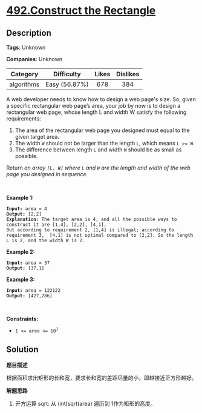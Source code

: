 # [492.Construct the Rectangle](https://leetcode.com/problems/construct-the-rectangle/description/)

## Description

**Tags**: Unknown

**Companies**: Unknown

| Category | Difficulty | Likes | Dislikes |
| :------: | :--------: | :---: | :------: |
| algorithms | Easy (56.87%) | 678 | 384 |

<p>A web developer needs to know how to design a web page&#39;s size. So, given a specific rectangular web page&rsquo;s area, your job by now is to design a rectangular web page, whose length L and width W satisfy the following requirements:</p>
<ol>
  <li>The area of the rectangular web page you designed must equal to the given target area.</li>
  <li>The width <code>W</code> should not be larger than the length <code>L</code>, which means <code>L &gt;= W</code>.</li>
  <li>The difference between length <code>L</code> and width <code>W</code> should be as small as possible.</li>
</ol>
<p>Return <em>an array <code>[L, W]</code> where <code>L</code> and <code>W</code> are the length and width of the&nbsp;web page you designed in sequence.</em></p>
<p>&nbsp;</p>
<p><strong class="example">Example 1:</strong></p>
<pre><code><strong>Input:</strong> area = 4
<strong>Output:</strong> [2,2]
<strong>Explanation:</strong> The target area is 4, and all the possible ways to construct it are [1,4], [2,2], [4,1]. 
But according to requirement 2, [1,4] is illegal; according to requirement 3,  [4,1] is not optimal compared to [2,2]. So the length L is 2, and the width W is 2.</code></pre>
<p><strong class="example">Example 2:</strong></p>
<pre><code><strong>Input:</strong> area = 37
<strong>Output:</strong> [37,1]</code></pre>
<p><strong class="example">Example 3:</strong></p>
<pre><code><strong>Input:</strong> area = 122122
<strong>Output:</strong> [427,286]</code></pre>
<p>&nbsp;</p>
<p><strong>Constraints:</strong></p>
<ul>
  <li><code>1 &lt;= area &lt;= 10<sup>7</sup></code></li>
</ul>

## Solution

**题目描述**

根据面积求出矩形的长和宽，要求长和宽的差距尽量的小，即越接近正方形越好。

**解题思路**

1. 开方运算 sqrt: 从 (int)sqrt(area) 遍历到 1作为矩形的高度。

